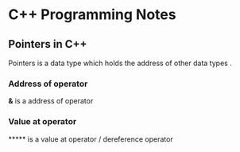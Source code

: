 # C++ Programming Notes

## Pointers in C++
Pointers is a data type which holds the address of other data types .

### Address of operator
**&** is a address of operator

### Value at operator
***** is a value at operator / dereference operator
